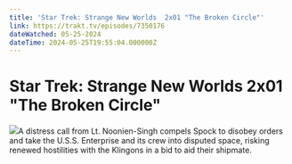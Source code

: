 ```yaml
---
title: 'Star Trek: Strange New Worlds  2x01 "The Broken Circle"' 
link: https://trakt.tv/episodes/7350176
dateWatched: 05-25-2024
dateTime: 2024-05-25T19:55:04.000000Z
---
```

# Star Trek: Strange New Worlds  2x01 "The Broken Circle"

![](https://walter.trakt.tv/images/episodes/007/350/176/screenshots/thumb/0aa7411c15.jpg)A distress call from Lt. Noonien-Singh compels Spock to disobey orders and take the U.S.S. Enterprise and its crew into disputed space, risking renewed hostilities with the Klingons in a bid to aid their shipmate.